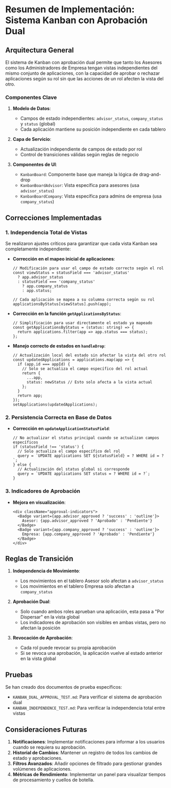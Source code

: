 # Resumen de Implementación: Sistema Kanban con Aprobación Dual

## Arquitectura General

El sistema de Kanban con aprobación dual permite que tanto los Asesores como los Administradores de Empresa tengan vistas independientes del mismo conjunto de aplicaciones, con la capacidad de aprobar o rechazar aplicaciones según su rol sin que las acciones de un rol afecten la vista del otro.

### Componentes Clave

1. **Modelo de Datos**:
   - Campos de estado independientes: `advisor_status`, `company_status` y `status` (global)
   - Cada aplicación mantiene su posición independiente en cada tablero

2. **Capa de Servicio**:
   - Actualización independiente de campos de estado por rol
   - Control de transiciones válidas según reglas de negocio

3. **Componentes de UI**:
   - `KanbanBoard`: Componente base que maneja la lógica de drag-and-drop
   - `KanbanBoardAdvisor`: Vista específica para asesores (usa `advisor_status`)
   - `KanbanBoardCompany`: Vista específica para admins de empresa (usa `company_status`)

## Correcciones Implementadas

### 1. Independencia Total de Vistas

Se realizaron ajustes críticos para garantizar que cada vista Kanban sea completamente independiente:

- **Corrección en el mapeo inicial de aplicaciones**:
  ```tsx
  // Modificación para usar el campo de estado correcto según el rol
  const viewStatus = statusField === 'advisor_status' 
    ? app.advisor_status 
    : statusField === 'company_status' 
      ? app.company_status 
      : app.status;
  
  // Cada aplicación se mapea a su columna correcta según su rol
  applicationsByStatus[viewStatus].push(app);
  ```

- **Corrección en la función `getApplicationsByStatus`**:
  ```tsx
  // Simplificación para usar directamente el estado ya mapeado
  const getApplicationsByStatus = (status: string) => {
    return applications.filter(app => app.status === status);
  };
  ```

- **Manejo correcto de estados en `handleDrop`**:
  ```tsx
  // Actualización local del estado sin afectar la vista del otro rol
  const updatedApplications = applications.map(app => {
    if (app.id === appId) {
      // Solo se actualiza el campo específico del rol actual
      return {
        ...app,
        status: newStatus // Esto solo afecta a la vista actual
      };
    }
    return app;
  });
  setApplications(updatedApplications);
  ```

### 2. Persistencia Correcta en Base de Datos

- **Corrección en `updateApplicationStatusField`**:
  ```tsx
  // No actualizar el status principal cuando se actualizan campos específicos
  if (statusField !== 'status') {
    // Solo actualiza el campo específico del rol
    query = `UPDATE applications SET ${statusField} = ? WHERE id = ?`;
  } else {
    // Actualización del status global si corresponde
    query = `UPDATE applications SET status = ? WHERE id = ?`;
  }
  ```

### 3. Indicadores de Aprobación

- **Mejora en visualización**:
  ```tsx
  <div className="approval-indicators">
    <Badge variant={app.advisor_approved ? 'success' : 'outline'}>
      Asesor: {app.advisor_approved ? 'Aprobado' : 'Pendiente'}
    </Badge>
    <Badge variant={app.company_approved ? 'success' : 'outline'}>
      Empresa: {app.company_approved ? 'Aprobado' : 'Pendiente'}
    </Badge>
  </div>
  ```

## Reglas de Transición

1. **Independencia de Movimiento**:
   - Los movimientos en el tablero Asesor solo afectan a `advisor_status`
   - Los movimientos en el tablero Empresa solo afectan a `company_status`

2. **Aprobación Dual**:
   - Solo cuando ambos roles aprueban una aplicación, esta pasa a "Por Dispersar" en la vista global
   - Los indicadores de aprobación son visibles en ambas vistas, pero no afectan la posición

3. **Revocación de Aprobación**:
   - Cada rol puede revocar su propia aprobación
   - Si se revoca una aprobación, la aplicación vuelve al estado anterior en la vista global

## Pruebas

Se han creado dos documentos de prueba específicos:
- `KANBAN_DUAL_APPROVAL_TEST.md`: Para verificar el sistema de aprobación dual
- `KANBAN_INDEPENDENCE_TEST.md`: Para verificar la independencia total entre vistas

## Consideraciones Futuras

1. **Notificaciones**: Implementar notificaciones para informar a los usuarios cuando se requiera su aprobación.
2. **Historial de Cambios**: Mantener un registro de todos los cambios de estado y aprobaciones.
3. **Filtros Avanzados**: Añadir opciones de filtrado para gestionar grandes volúmenes de aplicaciones.
4. **Métricas de Rendimiento**: Implementar un panel para visualizar tiempos de procesamiento y cuellos de botella. 